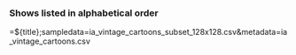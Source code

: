 ### Shows listed in alphabetical order

=${title};sampledata=ia_vintage_cartoons_subset_128x128.csv&metadata=ia_vintage_cartoons.csv
